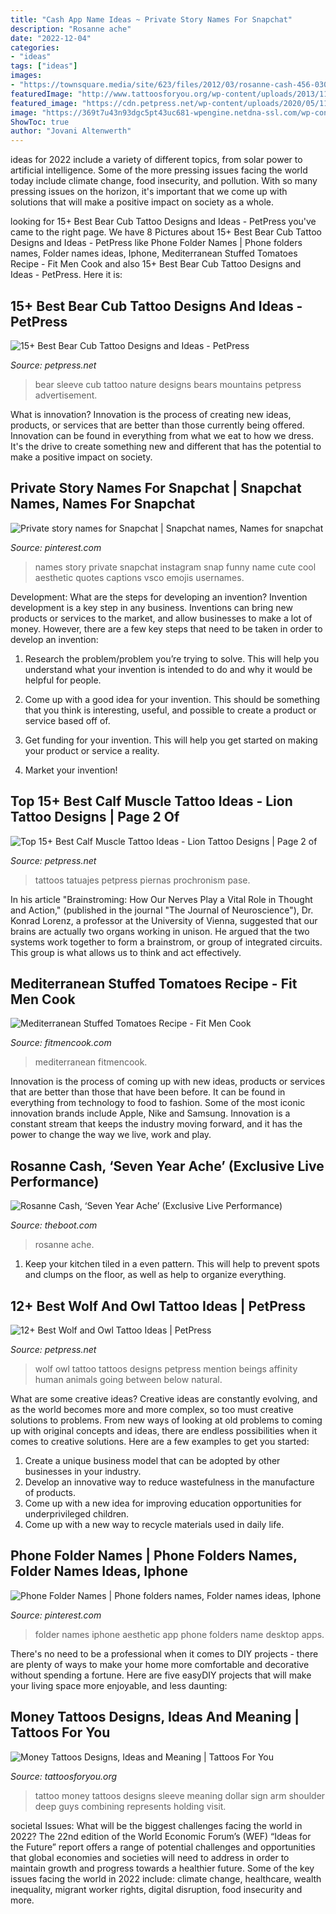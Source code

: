 ```yaml
---
title: "Cash App Name Ideas ~ Private Story Names For Snapchat"
description: "Rosanne ache"
date: "2022-12-04"
categories:
- "ideas"
tags: ["ideas"]
images:
- "https://townsquare.media/site/623/files/2012/03/rosanne-cash-456-030112.jpg?w=1200&amp;h=0&amp;zc=1&amp;s=0&amp;a=t&amp;q=89"
featuredImage: "http://www.tattoosforyou.org/wp-content/uploads/2013/11/Money-Tattoo-Ideas.jpg"
featured_image: "https://cdn.petpress.net/wp-content/uploads/2020/05/11233946/bear-cub-tattoo-sleeve.jpg"
image: "https://369t7u43n93dgc5pt43uc681-wpengine.netdna-ssl.com/wp-content/uploads/2020/07/Mediterranean-Beef-Lamb-Stuffed-Tomatoes-3.jpg"
ShowToc: true
author: "Jovani Altenwerth"
---
```



ideas for 2022 include a variety of different topics, from solar power to artificial intelligence. Some of the more pressing issues facing the world today include climate change, food insecurity, and pollution. With so many pressing issues on the horizon, it's important that we come up with solutions that will make a positive impact on society as a whole.

	

		
looking for 15+ Best Bear Cub Tattoo Designs and Ideas - PetPress you've came to the right page. We have 8 Pictures about 15+ Best Bear Cub Tattoo Designs and Ideas - PetPress like Phone Folder Names | Phone folders names, Folder names ideas, Iphone, Mediterranean Stuffed Tomatoes Recipe - Fit Men Cook and also 15+ Best Bear Cub Tattoo Designs and Ideas - PetPress. Here it is:
		
    
## 15+ Best Bear Cub Tattoo Designs And Ideas - PetPress

<img loading=lazy src="https://cdn.petpress.net/wp-content/uploads/2020/05/11233946/bear-cub-tattoo-sleeve.jpg" onerror="this.onerror=null;this.src='https://tse2.mm.bing.net/th?id=OIP.s9WT5IqdoFu7cHdjDMlMlQHaKP&amp;pid=15.1';" alt="15+ Best Bear Cub Tattoo Designs and Ideas - PetPress">

_Source: petpress.net_

>bear sleeve cub tattoo nature designs bears mountains petpress advertisement. 

	

What is innovation?
Innovation is the process of creating new ideas, products, or services that are better than those currently being offered. Innovation can be found in everything from what we eat to how we dress. It's the drive to create something new and different that has the potential to make a positive impact on society.

    
## Private Story Names For Snapchat | Snapchat Names, Names For Snapchat

<img loading=lazy src="https://i.pinimg.com/736x/db/89/11/db8911c6c9b78b9627becd03d526bfd2.jpg" onerror="this.onerror=null;this.src='https://tse1.mm.bing.net/th?id=OIP.rDld8X0Hdc8gp2HUbP6YZAHaMx&amp;pid=15.1';" alt="Private story names for Snapchat | Snapchat names, Names for snapchat">

_Source: pinterest.com_

>names story private snapchat instagram snap funny name cute cool aesthetic quotes captions vsco emojis usernames. 

	

Development: What are the steps for developing an invention?
Invention development is a key step in any business. Inventions can bring new products or services to the market, and allow businesses to make a lot of money. However, there are a few key steps that need to be taken in order to develop an invention:
1. Research the problem/problem you’re trying to solve. This will help you understand what your invention is intended to do and why it would be helpful for people.

2. Come up with a good idea for your invention. This should be something that you think is interesting, useful, and possible to create a product or service based off of.

3. Get funding for your invention. This will help you get started on making your product or service a reality.

4. Market your invention!

    
## Top 15+ Best Calf Muscle Tattoo Ideas - Lion Tattoo Designs | Page 2 Of

<img loading=lazy src="https://cdn.petpress.net/wp-content/uploads/2020/04/12005608/lion-calf-tattoo-boy.jpg" onerror="this.onerror=null;this.src='https://tse4.mm.bing.net/th?id=OIP.-hcwvMZWBYW78GylegP-KAHaJQ&amp;pid=15.1';" alt="Top 15+ Best Calf Muscle Tattoo Ideas - Lion Tattoo Designs | Page 2 of">

_Source: petpress.net_

>tattoos tatuajes petpress piernas prochronism pase. 

	

In his article "Brainstroming: How Our Nerves Play a Vital Role in Thought and Action," (published in the journal "The Journal of Neuroscience"), Dr. Konrad Lorenz, a professor at the University of Vienna, suggested that our brains are actually two organs working in unison. He argued that the two systems work together to form a brainstrom, or group of integrated circuits. This group is what allows us to think and act effectively.

    
## Mediterranean Stuffed Tomatoes Recipe - Fit Men Cook

<img loading=lazy src="https://369t7u43n93dgc5pt43uc681-wpengine.netdna-ssl.com/wp-content/uploads/2020/07/Mediterranean-Beef-Lamb-Stuffed-Tomatoes-3.jpg" onerror="this.onerror=null;this.src='https://tse2.mm.bing.net/th?id=OIP.4_9F_zWcbcTwPz8lIBg_cQHaFk&amp;pid=15.1';" alt="Mediterranean Stuffed Tomatoes Recipe - Fit Men Cook">

_Source: fitmencook.com_

>mediterranean fitmencook. 

	

Innovation is the process of coming up with new ideas, products or services that are better than those that have been before. It can be found in everything from technology to food to fashion. Some of the most iconic innovation brands include Apple, Nike and Samsung. Innovation is a constant stream that keeps the industry moving forward, and it has the power to change the way we live, work and play.

    
## Rosanne Cash, ‘Seven Year Ache’ (Exclusive Live Performance)

<img loading=lazy src="https://townsquare.media/site/623/files/2012/03/rosanne-cash-456-030112.jpg?w=1200&amp;h=0&amp;zc=1&amp;s=0&amp;a=t&amp;q=89" onerror="this.onerror=null;this.src='https://tse4.mm.bing.net/th?id=OIP.T3LiUUU_sDjT1DbLB6RX5AHaE8&amp;pid=15.1';" alt="Rosanne Cash, ‘Seven Year Ache’ (Exclusive Live Performance)">

_Source: theboot.com_

>rosanne ache. 

	

1. Keep your kitchen tiled in a even pattern. This will help to prevent spots and clumps on the floor, as well as help to organize everything.

    
## 12+ Best Wolf And Owl Tattoo Ideas | PetPress

<img loading=lazy src="https://cdn.petpress.net/wp-content/uploads/2020/05/11221039/wolf-and-owl-tattoo-design.jpg" onerror="this.onerror=null;this.src='https://tse4.mm.bing.net/th?id=OIP.6L6tT6REZAoydygD5emazwHaKD&amp;pid=15.1';" alt="12+ Best Wolf and Owl Tattoo Ideas | PetPress">

_Source: petpress.net_

>wolf owl tattoo tattoos designs petpress mention beings affinity human animals going between below natural. 

	

What are some creative ideas?
Creative ideas are constantly evolving, and as the world becomes more and more complex, so too must creative solutions to problems. From new ways of looking at old problems to coming up with original concepts and ideas, there are endless possibilities when it comes to creative solutions. Here are a few examples to get you started:
1. Create a unique business model that can be adopted by other businesses in your industry.
2. Develop an innovative way to reduce wastefulness in the manufacture of products.
3. Come up with a new idea for improving education opportunities for underprivileged children.
4. Come up with a new way to recycle materials used in daily life.

    
## Phone Folder Names | Phone Folders Names, Folder Names Ideas, Iphone

<img loading=lazy src="https://i.pinimg.com/736x/52/2c/0d/522c0d6d6879eda52be6546e020998c2.jpg" onerror="this.onerror=null;this.src='https://tse4.mm.bing.net/th?id=OIP.RSQBJ-gBSSAg_EQwG2mS0AHaNL&amp;pid=15.1';" alt="Phone Folder Names | Phone folders names, Folder names ideas, Iphone">

_Source: pinterest.com_

>folder names iphone aesthetic app phone folders name desktop apps. 

	

There's no need to be a professional when it comes to DIY projects - there are plenty of ways to make your home more comfortable and decorative without spending a fortune. Here are five easyDIY projects that will make your living space more enjoyable, and less daunting: 

    
## Money Tattoos Designs, Ideas And Meaning | Tattoos For You

<img loading=lazy src="http://www.tattoosforyou.org/wp-content/uploads/2013/11/Money-Tattoo-Ideas.jpg" onerror="this.onerror=null;this.src='https://tse2.mm.bing.net/th?id=OIP.8l5X20UOCeM9zA-MxgfoYwHaJ7&amp;pid=15.1';" alt="Money Tattoos Designs, Ideas and Meaning | Tattoos For You">

_Source: tattoosforyou.org_

>tattoo money tattoos designs sleeve meaning dollar sign arm shoulder deep guys combining represents holding visit. 

	

societal Issues: What will be the biggest challenges facing the world in 2022?
The 22nd edition of the World Economic Forum’s (WEF) “Ideas for the Future” report offers a range of potential challenges and opportunities that global economies and societies will need to address in order to maintain growth and progress towards a healthier future. Some of the key issues facing the world in 2022 include: climate change, healthcare, wealth inequality, migrant worker rights, digital disruption, food insecurity and more.

